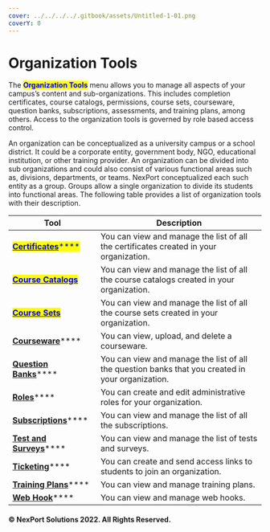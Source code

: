 ```yaml
---
cover: ../../../../.gitbook/assets/Untitled-1-01.png
coverY: 0
---
```


# Organization Tools

The <mark style="color:blue;">**Organization Tools**</mark> menu allows you to manage all aspects of your campus’s content and sub-organizations. This includes completion certificates, course catalogs, permissions, course sets, courseware, question banks, subscriptions, assessments, and training plans, among others. Access to the organization tools is governed by role based access control.

An organization can be conceptualized as a university campus or a school district. It could be a corporate entity, government body, NGO, educational institution, or other training provider. An organization can be divided into sub organizations and could also consist of various functional areas such as, divisions, departments, or teams. NexPort conceptualized each such entity as a group. Groups allow a single organization to divide its students into functional areas. The following table provides a list of organization tools with their description.

&#x20;

| Tool                                                                                                                                                                                                                                                                                    | Description                                                                                       |
| --------------------------------------------------------------------------------------------------------------------------------------------------------------------------------------------------------------------------------------------------------------------------------------- | ------------------------------------------------------------------------------------------------- |
| [<mark style="color:blue;">**Certificates**</mark>](/administrator-documentation/administrator-reference/Campus_Management/Organization_Tools/Certificates/Certificates.htm)<mark style="color:blue;">****</mark>                                                 | You can view and manage the list of all the certificates created in your organization.            |
| <mark style="color:blue;">****</mark>[<mark style="color:blue;">**Course Catalogs**</mark>](/administrator-documentation/administrator-reference/Campus_Management/Organization_Tools/Course_catalogs/Course_catalogs.htm)<mark style="color:blue;">****</mark> | You can view and manage the list of all the course catalogs created in your organization.         |
| <mark style="color:blue;">****</mark>[<mark style="color:blue;">**Course Sets**</mark>](/administrator-documentation/administrator-reference/Campus_Management/Organization_Tools/Course_sets/Course_sets.htm)<mark style="color:blue;">****</mark>             | You can view and manage the list of all the course sets created in your organization.             |
| [**Courseware**](/administrator-documentation/administrator-reference/Campus_Management/Organization_Tools/Courseware/Courseware.htm)****                                                                                                                         | You can view, upload, and delete a courseware.                                                    |
| [**Question Banks**](/administrator-documentation/administrator-reference/Campus_Management/Organization_Tools/Question_bank/Question_bank.htm)****                                                                                                             | You can view and manage the list of all the question banks that you created in your organization. |
| [**Roles**](/administrator-documentation/administrator-reference/Campus_Management/Organization_Tools/Roles/Roles.htm)****                                                                                                                                        | You can create and edit administrative roles for your organization.                               |
| [**Subscriptions**](/administrator-documentation/administrator-reference/Campus_Management/Organization_Tools/Subscriptions/Subscriptions.htm)****                                                                                                                | You can view and manage the list of all the subscriptions.                                        |
| [**Test and Surveys**](/administrator-documentation/administrator-reference/Campus_Management/Organization_Tools/Tests_and_surveys/Tests_and_surveys.htm)****                                                                                                 | You can view and manage the list of tests and surveys.                                            |
| [**Ticketing**](/administrator-documentation/administrator-reference/Campus_Management/Organization_Tools/Ticketing/Ticketing.htm)****                                                                                                                            | You can create and send access links to students to join an organization.                         |
| [**Training Plans**](/administrator-documentation/administrator-reference/Campus_Management/Organization_Tools/Training_plans/Training_plan.htm)****                                                                                                            | You can view and manage training plans.                                                           |
| [**Web Hook**](/administrator-documentation/administrator-reference/Campus_Management/Organization_Tools/Web_hooks/Web_hooks.htm)****                                                                                                                           | You can view and manage web hooks.                                                                |

#### © NexPort Solutions 2022. All Rights Reserved.

